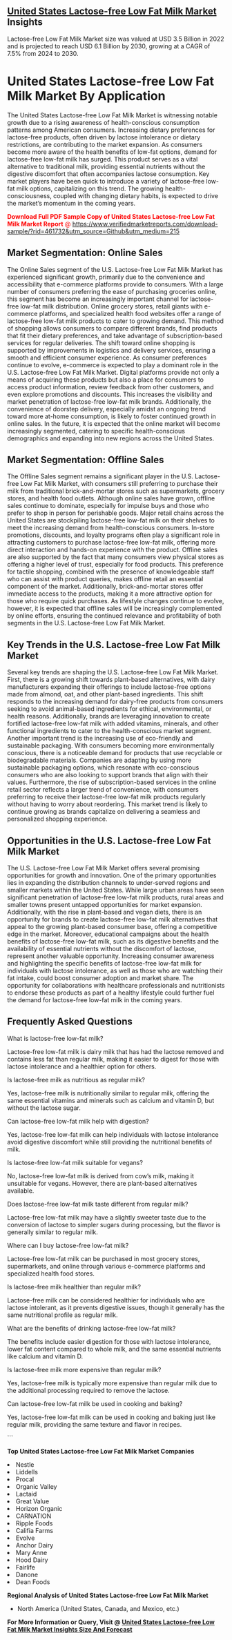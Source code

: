 <h2><a href="https://www.verifiedmarketreports.com/download-sample/?rid=461732&amp;utm_source=Github&amp;utm_medium=215" target="_blank">United States Lactose-free Low Fat Milk Market</a> Insights</h2><p>Lactose-free Low Fat Milk Market size was valued at USD 3.5 Billion in 2022 and is projected to reach USD 6.1 Billion by 2030, growing at a CAGR of 7.5% from 2024 to 2030.</p><p> <h1>United States Lactose-free Low Fat Milk Market By Application</h1> <p>The United States Lactose-free Low Fat Milk Market is witnessing notable growth due to a rising awareness of health-conscious consumption patterns among American consumers. Increasing dietary preferences for lactose-free products, often driven by lactose intolerance or dietary restrictions, are contributing to the market expansion. As consumers become more aware of the health benefits of low-fat options, demand for lactose-free low-fat milk has surged. This product serves as a vital alternative to traditional milk, providing essential nutrients without the digestive discomfort that often accompanies lactose consumption. Key market players have been quick to introduce a variety of lactose-free low-fat milk options, capitalizing on this trend. The growing health-consciousness, coupled with changing dietary habits, is expected to drive the market’s momentum in the coming years. <p><span class=""><span style="color: #ff0000;"><strong>Download Full PDF Sample Copy of United States Lactose-free Low Fat Milk Market Report</strong> @ </span><a href="https://www.verifiedmarketreports.com/download-sample/?rid=461732&amp;utm_source=Github&amp;utm_medium=215" target="_blank">https://www.verifiedmarketreports.com/download-sample/?rid=461732&amp;utm_source=Github&amp;utm_medium=215</a></span></p></p> <h2>Market Segmentation: Online Sales</h2> <p>The Online Sales segment of the U.S. Lactose-free Low Fat Milk Market has experienced significant growth, primarily due to the convenience and accessibility that e-commerce platforms provide to consumers. With a large number of consumers preferring the ease of purchasing groceries online, this segment has become an increasingly important channel for lactose-free low-fat milk distribution. Online grocery stores, retail giants with e-commerce platforms, and specialized health food websites offer a range of lactose-free low-fat milk products to cater to growing demand. This method of shopping allows consumers to compare different brands, find products that fit their dietary preferences, and take advantage of subscription-based services for regular deliveries. The shift toward online shopping is supported by improvements in logistics and delivery services, ensuring a smooth and efficient consumer experience. As consumer preferences continue to evolve, e-commerce is expected to play a dominant role in the U.S. Lactose-free Low Fat Milk Market. Digital platforms provide not only a means of acquiring these products but also a place for consumers to access product information, review feedback from other customers, and even explore promotions and discounts. This increases the visibility and market penetration of lactose-free low-fat milk brands. Additionally, the convenience of doorstep delivery, especially amidst an ongoing trend toward more at-home consumption, is likely to foster continued growth in online sales. In the future, it is expected that the online market will become increasingly segmented, catering to specific health-conscious demographics and expanding into new regions across the United States. <h2>Market Segmentation: Offline Sales</h2> <p>The Offline Sales segment remains a significant player in the U.S. Lactose-free Low Fat Milk Market, with consumers still preferring to purchase their milk from traditional brick-and-mortar stores such as supermarkets, grocery stores, and health food outlets. Although online sales have grown, offline sales continue to dominate, especially for impulse buys and those who prefer to shop in person for perishable goods. Major retail chains across the United States are stockpiling lactose-free low-fat milk on their shelves to meet the increasing demand from health-conscious consumers. In-store promotions, discounts, and loyalty programs often play a significant role in attracting customers to purchase lactose-free low-fat milk, offering more direct interaction and hands-on experience with the product. Offline sales are also supported by the fact that many consumers view physical stores as offering a higher level of trust, especially for food products. This preference for tactile shopping, combined with the presence of knowledgeable staff who can assist with product queries, makes offline retail an essential component of the market. Additionally, brick-and-mortar stores offer immediate access to the products, making it a more attractive option for those who require quick purchases. As lifestyle changes continue to evolve, however, it is expected that offline sales will be increasingly complemented by online efforts, ensuring the continued relevance and profitability of both segments in the U.S. Lactose-free Low Fat Milk Market. <h2>Key Trends in the U.S. Lactose-free Low Fat Milk Market</h2> <p>Several key trends are shaping the U.S. Lactose-free Low Fat Milk Market. First, there is a growing shift towards plant-based alternatives, with dairy manufacturers expanding their offerings to include lactose-free options made from almond, oat, and other plant-based ingredients. This shift responds to the increasing demand for dairy-free products from consumers seeking to avoid animal-based ingredients for ethical, environmental, or health reasons. Additionally, brands are leveraging innovation to create fortified lactose-free low-fat milk with added vitamins, minerals, and other functional ingredients to cater to the health-conscious market segment. Another important trend is the increasing use of eco-friendly and sustainable packaging. With consumers becoming more environmentally conscious, there is a noticeable demand for products that use recyclable or biodegradable materials. Companies are adapting by using more sustainable packaging options, which resonate with eco-conscious consumers who are also looking to support brands that align with their values. Furthermore, the rise of subscription-based services in the online retail sector reflects a larger trend of convenience, with consumers preferring to receive their lactose-free low-fat milk products regularly without having to worry about reordering. This market trend is likely to continue growing as brands capitalize on delivering a seamless and personalized shopping experience. <h2>Opportunities in the U.S. Lactose-free Low Fat Milk Market</h2> <p>The U.S. Lactose-free Low Fat Milk Market offers several promising opportunities for growth and innovation. One of the primary opportunities lies in expanding the distribution channels to under-served regions and smaller markets within the United States. While large urban areas have seen significant penetration of lactose-free low-fat milk products, rural areas and smaller towns present untapped opportunities for market expansion. Additionally, with the rise in plant-based and vegan diets, there is an opportunity for brands to create lactose-free low-fat milk alternatives that appeal to the growing plant-based consumer base, offering a competitive edge in the market. Moreover, educational campaigns about the health benefits of lactose-free low-fat milk, such as its digestive benefits and the availability of essential nutrients without the discomfort of lactose, represent another valuable opportunity. Increasing consumer awareness and highlighting the specific benefits of lactose-free low-fat milk for individuals with lactose intolerance, as well as those who are watching their fat intake, could boost consumer adoption and market share. The opportunity for collaborations with healthcare professionals and nutritionists to endorse these products as part of a healthy lifestyle could further fuel the demand for lactose-free low-fat milk in the coming years. <h2>Frequently Asked Questions</h2> <p>What is lactose-free low-fat milk?</p> <p>Lactose-free low-fat milk is dairy milk that has had the lactose removed and contains less fat than regular milk, making it easier to digest for those with lactose intolerance and a healthier option for others.</p> <p>Is lactose-free milk as nutritious as regular milk?</p> <p>Yes, lactose-free milk is nutritionally similar to regular milk, offering the same essential vitamins and minerals such as calcium and vitamin D, but without the lactose sugar.</p> <p>Can lactose-free low-fat milk help with digestion?</p> <p>Yes, lactose-free low-fat milk can help individuals with lactose intolerance avoid digestive discomfort while still providing the nutritional benefits of milk.</p> <p>Is lactose-free low-fat milk suitable for vegans?</p> <p>No, lactose-free low-fat milk is derived from cow’s milk, making it unsuitable for vegans. However, there are plant-based alternatives available.</p> <p>Does lactose-free low-fat milk taste different from regular milk?</p> <p>Lactose-free low-fat milk may have a slightly sweeter taste due to the conversion of lactose to simpler sugars during processing, but the flavor is generally similar to regular milk.</p> <p>Where can I buy lactose-free low-fat milk?</p> <p>Lactose-free low-fat milk can be purchased in most grocery stores, supermarkets, and online through various e-commerce platforms and specialized health food stores.</p> <p>Is lactose-free milk healthier than regular milk?</p> <p>Lactose-free milk can be considered healthier for individuals who are lactose intolerant, as it prevents digestive issues, though it generally has the same nutritional profile as regular milk.</p> <p>What are the benefits of drinking lactose-free low-fat milk?</p> <p>The benefits include easier digestion for those with lactose intolerance, lower fat content compared to whole milk, and the same essential nutrients like calcium and vitamin D.</p> <p>Is lactose-free milk more expensive than regular milk?</p> <p>Yes, lactose-free milk is typically more expensive than regular milk due to the additional processing required to remove the lactose.</p> <p>Can lactose-free low-fat milk be used in cooking and baking?</p> <p>Yes, lactose-free low-fat milk can be used in cooking and baking just like regular milk, providing the same texture and flavor in recipes.</p> ```</p><p><strong>Top United States Lactose-free Low Fat Milk Market Companies</strong></p><div data-test-id=""><p><li>Nestle</li><li> Liddells</li><li> Procal</li><li> Organic Valley</li><li> Lactaid</li><li> Great Value</li><li> Horizon Organic</li><li> CARNATION</li><li> Ripple Foods</li><li> Califia Farms</li><li> Evolve</li><li> Anchor Dairy</li><li> Mary Anne</li><li> Hood Dairy</li><li> Fairlife</li><li> Danone</li><li> Dean Foods</li></p><div><strong>Regional Analysis of&nbsp;United States Lactose-free Low Fat Milk Market</strong></div><ul><li dir="ltr"><p dir="ltr">North America&nbsp;(United States, Canada, and Mexico, etc.)</p></li></ul><p><strong>For More Information or Query, Visit @&nbsp;</strong><strong><a href="https://www.verifiedmarketreports.com/product/lactose-free-low-fat-milk-market/?utm_source=Github&amp;utm_medium=215" target="_blank">United States Lactose-free Low Fat Milk Market Insights Size And Forecast</a></strong></p></div>

